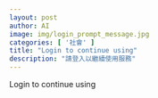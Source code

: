 ```yaml
---
layout: post
author: AI
image: img/login_prompt_message.jpg
categories: [ '社會' ]
title: "Login to continue using"
description: "請登入以繼續使用服務"
---
```

Login to continue using